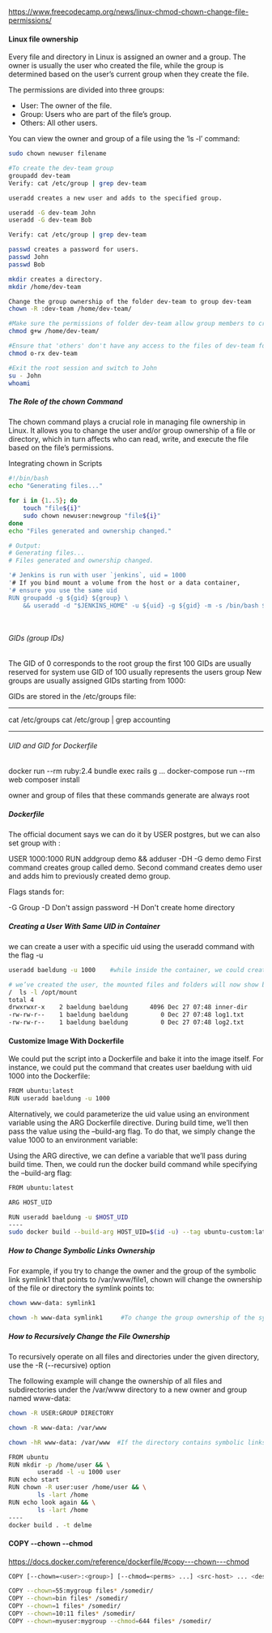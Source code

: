https://www.freecodecamp.org/news/linux-chmod-chown-change-file-permissions/

#### Linux file ownership
Every file and directory in Linux is assigned an owner and a group. The owner is usually the user who created the file, while the group is determined based on the user’s current group when they create the file.

The permissions are divided into three groups:

- User: The owner of the file.
- Group: Users who are part of the file’s group.
- Others: All other users.

You can view the owner and group of a file using the ‘ls -l’ command:
``````sh
sudo chown newuser filename

#To create the dev-team group
groupadd dev-team
Verify: cat /etc/group | grep dev-team

useradd creates a new user and adds to the specified group.

useradd -G dev-team John
useradd -G dev-team Bob

Verify: cat /etc/group | grep dev-team

passwd creates a password for users.
passwd John
passwd Bob

mkdir creates a directory.
mkdir /home/dev-team

Change the group ownership of the folder dev-team to group dev-team
chown -R :dev-team /home/dev-team/

#Make sure the permissions of folder dev-team allow group members to create and delete files
chmod g+w /home/dev-team/

#Ensure that 'others' don't have any access to the files of dev-team folder.
chmod o-rx dev-team

#Exit the root session and switch to John
su - John
whoami


``````
##### The Role of the chown Command
The chown command plays a crucial role in managing file ownership in Linux. It allows you to change the user and/or group ownership of a file or directory, which in turn affects who can read, write, and execute the file based on the file’s permissions.

Integrating chown in Scripts
``````sh
#!/bin/bash
echo "Generating files..."

for i in {1..5}; do
    touch "file${i}"
    sudo chown newuser:newgroup "file${i}"
done
echo "Files generated and ownership changed."

# Output:
# Generating files...
# Files generated and ownership changed.

``````
``````sh
'# Jenkins is run with user `jenkins`, uid = 1000
'# If you bind mount a volume from the host or a data container, 
'# ensure you use the same uid
RUN groupadd -g ${gid} ${group} \
    && useradd -d "$JENKINS_HOME" -u ${uid} -g ${gid} -m -s /bin/bash ${user}

``````
``````sh



``````

###### GIDs (group IDs)
The GID of 0 corresponds to the root group
the first 100 GIDs are usually reserved for system use
GID of 100 usually represents the users group
New groups are usually assigned GIDs starting from 1000:

GIDs are stored in the /etc/groups file:

------
cat /etc/groups
cat /etc/group | grep accounting

----

###### UID and GID for Dockerfile
docker run --rm ruby:2.4 bundle exec rails g ...
docker-compose run --rm web composer install

owner and group of files that these commands generate are always root
#####  Dockerfile
The official document says we can do it by USER postgres, but we can also set group with :

USER 1000:1000
RUN addgroup demo && adduser -DH -G demo demo
First command creates group called demo. Second command creates demo user and adds him to previously created demo group.

Flags stands for:

-G Group
-D Don't assign password
-H Don't create home directory

##### Creating a User With Same UID in Container
we can create a user with a specific uid using the useradd command with the flag -u

``````sh
useradd baeldung -u 1000    #while inside the container, we could create a user baeldung with uid 1000.

# we’ve created the user, the mounted files and folders will now show baeldung as the owner
/  ls -l /opt/mount
total 4
drwxrwxr-x    2 baeldung baeldung      4096 Dec 27 07:48 inner-dir
-rw-rw-r--    1 baeldung baeldung         0 Dec 27 07:48 log1.txt
-rw-rw-r--    1 baeldung baeldung         0 Dec 27 07:48 log2.txt
``````
#### Customize Image With Dockerfile
We could put the script into a Dockerfile and bake it into the image itself. For instance, we could put the command that creates user baeldung with uid 1000 into the Dockerfile:

``````sh
FROM ubuntu:latest
RUN useradd baeldung -u 1000


``````
Alternatively, we could parameterize the uid value using an environment variable using the ARG Dockerfile directive. During build time, we’ll then pass the value using the –build-arg flag. To do that, we simply change the value 1000 to an environment variable:

Using the ARG directive, we can define a variable that we’ll pass during build time. Then, we could run the docker build command while specifying the –build-arg flag:

``````sh
FROM ubuntu:latest

ARG HOST_UID

RUN useradd baeldung -u $HOST_UID
----
sudo docker build --build-arg HOST_UID=$(id -u) --tag ubuntu-custom:latest .
``````
##### How to Change Symbolic Links Ownership
For example, if you try to change the owner and the group of the symbolic link symlink1 that points to /var/www/file1, chown will change the ownership of the file or directory the symlink points to:

``````sh
chown www-data: symlink1

chown -h www-data symlink1     #To change the group ownership of the symlink itself, use the -h option

``````
##### How to Recursively Change the File Ownership
To recursively operate on all files and directories under the given directory, use the -R (--recursive) option

The following example will change the ownership of all files and subdirectories under the /var/www directory to a new owner and group named www-data:
``````sh
chown -R USER:GROUP DIRECTORY

chown -R www-data: /var/www

chown -hR www-data: /var/www  #If the directory contains symbolic links, pass the -h option:

``````
``````sh
FROM ubuntu
RUN mkdir -p /home/user && \
        useradd -l -u 1000 user
RUN echo start
RUN chown -R user:user /home/user && \
        ls -lart /home
RUN echo look again && \
        ls -lart /home
----
docker build . -t delme
``````
#### COPY --chown --chmod
https://docs.docker.com/reference/dockerfile/#copy---chown---chmod
``````sh
COPY [--chown=<user>:<group>] [--chmod=<perms> ...] <src-host> ... <dest-container>

COPY --chown=55:mygroup files* /somedir/
COPY --chown=bin files* /somedir/
COPY --chown=1 files* /somedir/
COPY --chown=10:11 files* /somedir/
COPY --chown=myuser:mygroup --chmod=644 files* /somedir/
``````
